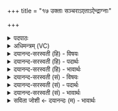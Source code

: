 +++
title = "१७ उक्ताः सञ्चराऽएताऽऐन्द्राग्नाः"

+++
<details><summary>पदपाठः</summary>

उ॒क्ताः। स॒ञ्च॒रा इति॑ सम्ऽच॒राः। एताः॑। ऐ॒न्द्रा॒ग्नाः। प्रा॒शृ॒ङ्गाः। प्र॒शृ॒ङ्गा इति॑ प्रऽशृ॒ङ्गाः। मा॒हे॒न्द्रा इति॑ महाऽइ॒न्द्राः। ब॒हु॒रू॒पा इति॑ बहुऽरू॒पाः। वै॒श्व॒क॒र्म॒णा इति॑ वैश्वऽकर्म॒णाः। १७।
</details>

<details><summary>अधिमन्त्रम् (VC)</summary>

- इन्द्राग्न्यादयो देवताः
- प्रजापतिर्ऋषिः
- भुरिग्गायत्री
- षड्जः
</details>

<details><summary>दयानन्द-सरस्वती (हि) - विषयः</summary>

फिर उसी विषय को अगले मन्त्र में कहा है ॥
</details>

<details><summary>दयानन्द-सरस्वती (हि) - पदार्थः</summary>

पदार्थान्वयभाषाः -  हे मनुष्यो ! तुम को जो (एताः) ये (ऐन्द्राग्नाः) वायु और बिजुली देवतावाले (प्राशृङ्गाः) जिन के उत्तम सींग हैं, वे (माहेन्द्राः) महेन्द्र देवतावाले वा (बहुरूपाः) बहुत रंगयुक्त (वैश्वकर्मणाः) विश्वकर्मा देवतावाले (सञ्चराः) जिनमें अच्छे प्रकार आते-जाते हैं, वे मार्ग (उक्ताः) निरूपण किये, उनमें जाना-आना चाहिये ॥१७ ॥
</details>

<details><summary>दयानन्द-सरस्वती (हि) - भावार्थः</summary>

भावार्थभाषाः -  जैसे विद्वानों ने पशुओं की पालना आदि के मार्ग कहे हैं, वैसे ही वेद में प्रतिपादित हैं ॥१७ ॥
</details>

<details><summary>दयानन्द-सरस्वती (सं) - विषयः</summary>

पुनस्तमेव विषयमाह ॥
</details>

<details><summary>दयानन्द-सरस्वती (सं) - पदार्थः</summary>

पदार्थान्वयभाषाः -  हे मनुष्याः ! युष्माभिर्य एता ऐन्द्राग्नाः प्राशृङ्गा माहेन्द्रा बहुरूपा वैश्वकर्मणाः सञ्चरा उक्तास्तेषु गन्तव्यम् ॥१७ ॥
</details>

<details><summary>दयानन्द-सरस्वती (सं) - भावार्थः</summary>

भावार्थभाषाः -  यथा विद्वद्भिः पश्वादिपालनमार्गा उक्तास्तथैव वेदे प्रतिपादिताः सन्ति ॥१७ ॥
</details>

<details><summary>सविता जोशी ← दयानन्दः (म) - भावार्थः</summary>

भावार्थभाषाः -  विद्वानांनी जसे पशू पालनाचे मार्ग सांगितलेले आहेत. तेच वेदांमध्ये प्रतिपादित केलेले आहेत.
</details>